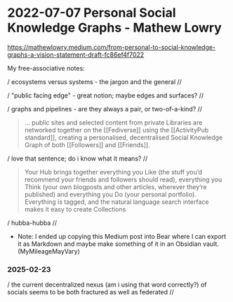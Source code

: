 # 2022-07-07 Personal Social Knowledge Graphs - Mathew Lowry
 <https://mathewlowry.medium.com/from-personal-to-social-knowledge-graphs-a-vision-statement-draft-fc86ef4f7022>
 
My free-associative notes:

/ ecosystems versus systems - the jargon and the general //

/ "public facing edge" - great notion; maybe edges and surfaces? //

/ graphs and pipelines - are they always a pair, or two-of-a-kind? //

> ... public sites and selected content from private Libraries are networked together on the [[Fediverse]] using the [[ActivityPub standard]], creating a personalised, decentralised Social Knowledge Graph of both [[Followers]] and [[Friends]].
  
/ love that sentence; do i know what it means? //

> Your Hub brings together everything you Like (the stuff you’d recommend your friends and followers should read), everything you Think (your own blogposts and other articles, wherever they’re published) and everything you Do (your personal portfolio). Everything is tagged, and the natural language search interface makes it easy to create Collections

/ hubba-hubba //

 - Note: I ended up copying this Medium post into Bear where I can
   export it as Markdown and maybe make something of it in an Obsidian
   vault. (MyMileageMayVary)

### 2025-02-23

/ the current decentralized nexus (am i using that word correctly?) of socials seems to be both fractured as well as federated //
  
